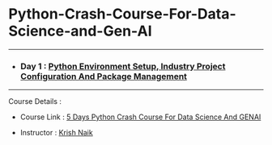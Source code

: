 # Python-Crash-Course-For-Data-Science-and-Gen-AI

---

- ### Day 1 : [Python Environment Setup, Industry Project Configuration And Package Management](https://github.com/HanifaElahi/Python-Crash-Course-For-Data-Science-and-Gen-AI/tree/main/Day%201)

--- 

Course Details :

- Course Link : [5 Days Python Crash Course For Data Science And GENAI](https://learn.krishnaikacademy.com/web/courses/67a45709933cc2dc14d8ab9f?chapter=67a62f460bd5b7211120a36a)

- Instructor : [Krish Naik](https://www.linkedin.com/in/naikkrish/)

